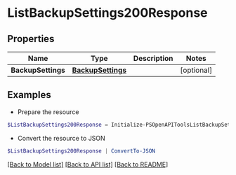 # ListBackupSettings200Response
## Properties

Name | Type | Description | Notes
------------ | ------------- | ------------- | -------------
**BackupSettings** | [**BackupSettings**](BackupSettings.md) |  | [optional] 

## Examples

- Prepare the resource
```powershell
$ListBackupSettings200Response = Initialize-PSOpenAPIToolsListBackupSettings200Response  -BackupSettings null
```

- Convert the resource to JSON
```powershell
$ListBackupSettings200Response | ConvertTo-JSON
```

[[Back to Model list]](../README.md#documentation-for-models) [[Back to API list]](../README.md#documentation-for-api-endpoints) [[Back to README]](../README.md)

